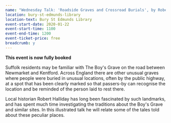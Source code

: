 ```yaml
---
name: "Wednesday Talk: 'Roadside Graves and Crossroad Burials', by Robert Halliday - FULLY BOOKED"
location: bury-st-edmunds-library
location-text: Bury St Edmunds Library
event-start-date: 2020-01-22
event-start-time: 1100
event-end-time: 1200
event-ticket-price: free
breadcrumb: y
---
```


**This event is now fully booked**

Suffolk residents may be familiar with The Boy's Grave on the road between Newmarket and Kentford. Across England there are other unusual graves where people were buried in unusual locations, often by the public highway, at a spot that has been clearly marked so that passers-by can recognise the location and be reminded of the person laid to rest there.

Local historian Robert Halliday has long been fascinated by such landmarks, and has spent much time investigating the traditions about the Boy's Grave and similar sites. In this illustrated talk he will relate some of the tales told about these peculiar places.
